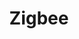 ---
guid: 1039
title: "Zigbee"
category: Zigbee
description: "Zigbee is a high-level protocol allowing the communication of personal or domestic equipment equipped with small low-power radio transmitters; it is based on the IEEE 802.15.4 standard for networks with a personal dimension. "
url: "https://csa-iot.org/"
locale: en_GB
sitemap:
  changefreq: 'monthly'
  exclude: 'no'
  priority: 0.5
  lastmod:  # date to end modification
redirect_from: 
  - /en/categorie-produit/protocol/zigbee/
---